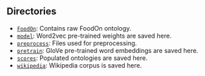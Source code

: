 ## Directories

* <code>[FoodOn](./FoodOn)</code>: Contains raw FoodOn ontology.
* <code>[model](./model)</code>: Word2vec pre-trained weights are saved here.
* <code>[preprocess](./preprocess)</code>: Files used for preprocessing.
* <code>[pretrain](./pretrain)</code>: GloVe pre-trained word embeddings are saved here.
* <code>[scores](./scores)</code>: Populated ontologies are saved here.
* <code>[wikipedia](./wikipedia)</code>: Wikipedia corpus is saved here.
